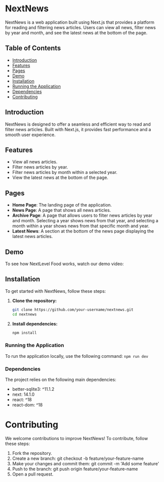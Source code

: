 # NextNews

NextNews is a web application built using Next.js that provides a platform for reading and filtering news articles. Users can view all news, filter news by year and month, and see the latest news at the bottom of the page.

## Table of Contents

- [Introduction](#introduction)
- [Features](#features)
- [Pages](#pages)
- [Demo](#demo)
- [Installation](#installation)
- [Running the Application](#running-the-application)
- [Dependencies](#dependencies)
- [Contributing](#contributing)

## Introduction

NextNews is designed to offer a seamless and efficient way to read and filter news articles. Built with Next.js, it provides fast performance and a smooth user experience.

## Features

- View all news articles.
- Filter news articles by year.
- Filter news articles by month within a selected year.
- View the latest news at the bottom of the page.

## Pages

- **Home Page**: The landing page of the application.
- **News Page**: A page that shows all news articles.
- **Archive Page**: A page that allows users to filter news articles by year and month. Selecting a year shows news from that year, and selecting a month within a year shows news from that specific month and year.
- **Latest News**: A section at the bottom of the news page displaying the latest news articles.


## Demo

To see how NextLevel Food works, watch our demo video:


## Installation

To get started with NextNews, follow these steps:

1. **Clone the repository:**

   ```bash
   git clone https://github.com/your-username/nextnews.git
   cd nextnews

2. **Install dependencies:**

   ```bash
   npm install

### Running the Application
To run the application locally, use the following command: `npm run dev`

### Dependencies
The project relies on the following main dependencies:

- better-sqlite3: ^11.1.2
- next: 14.1.0
- react: ^18
- react-dom: ^18

# Contributing
We welcome contributions to improve NextNews! To contribute, follow these steps:

1. Fork the repository.
2. Create a new branch: git checkout -b feature/your-feature-name
3. Make your changes and commit them: git commit -m 'Add some feature'
4. Push to the branch: git push origin feature/your-feature-name
5. Open a pull request.

